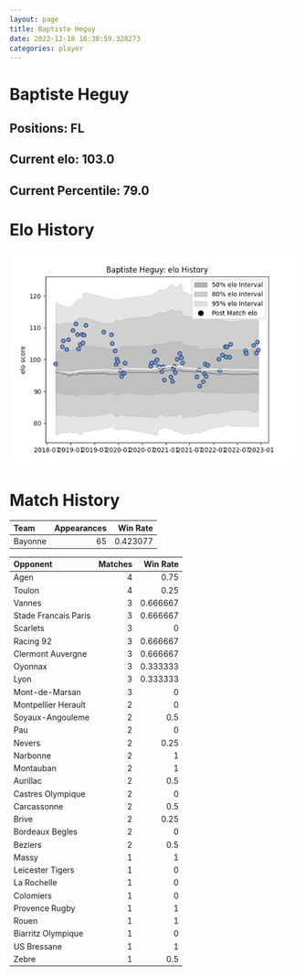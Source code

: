 ```yaml
---  
layout: page  
title: Baptiste Heguy  
date: 2022-12-18 16:38:59.328273  
categories: player  
---
```

# Baptiste Heguy

## Positions: FL

## Current elo: 103.0

## Current Percentile: 79.0

# Elo History


![elo history](history_BaptisteHeguy.png)
# Match History


| Team    |   Appearances |   Win Rate |
|:--------|--------------:|-----------:|
| Bayonne |            65 |   0.423077 |

| Opponent             |   Matches |   Win Rate |
|:---------------------|----------:|-----------:|
| Agen                 |         4 |   0.75     |
| Toulon               |         4 |   0.25     |
| Vannes               |         3 |   0.666667 |
| Stade Francais Paris |         3 |   0.666667 |
| Scarlets             |         3 |   0        |
| Racing 92            |         3 |   0.666667 |
| Clermont Auvergne    |         3 |   0.666667 |
| Oyonnax              |         3 |   0.333333 |
| Lyon                 |         3 |   0.333333 |
| Mont-de-Marsan       |         3 |   0        |
| Montpellier Herault  |         2 |   0        |
| Soyaux-Angouleme     |         2 |   0.5      |
| Pau                  |         2 |   0        |
| Nevers               |         2 |   0.25     |
| Narbonne             |         2 |   1        |
| Montauban            |         2 |   1        |
| Aurillac             |         2 |   0.5      |
| Castres Olympique    |         2 |   0        |
| Carcassonne          |         2 |   0.5      |
| Brive                |         2 |   0.25     |
| Bordeaux Begles      |         2 |   0        |
| Beziers              |         2 |   0.5      |
| Massy                |         1 |   1        |
| Leicester Tigers     |         1 |   0        |
| La Rochelle          |         1 |   0        |
| Colomiers            |         1 |   0        |
| Provence Rugby       |         1 |   1        |
| Rouen                |         1 |   1        |
| Biarritz Olympique   |         1 |   0        |
| US Bressane          |         1 |   1        |
| Zebre                |         1 |   0.5      |